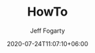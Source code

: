 ---
title: "HowTo"
date: 2020-07-24T11:07:10+06:00
author: Jeff Fogarty
description: "this is HowTo meta description"
draft: false
type: "howto"
---